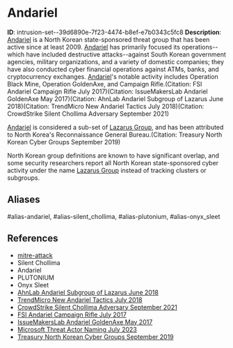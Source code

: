 # Andariel

**ID**: intrusion-set--39d6890e-7f23-4474-b8ef-e7b0343c5fc8
**Description**: [Andariel](https://attack.mitre.org/groups/G0138) is a North Korean state-sponsored threat group that has been active since at least 2009. [Andariel](https://attack.mitre.org/groups/G0138) has primarily focused its operations--which have included destructive attacks--against South Korean government agencies, military organizations, and a variety of domestic companies; they have also conducted cyber financial operations against ATMs, banks, and cryptocurrency exchanges. [Andariel](https://attack.mitre.org/groups/G0138)'s notable activity includes Operation Black Mine, Operation GoldenAxe, and Campaign Rifle.(Citation: FSI Andariel Campaign Rifle July 2017)(Citation: IssueMakersLab Andariel GoldenAxe May 2017)(Citation: AhnLab Andariel Subgroup of Lazarus June 2018)(Citation: TrendMicro New Andariel Tactics July 2018)(Citation: CrowdStrike Silent Chollima Adversary September 2021)

[Andariel](https://attack.mitre.org/groups/G0138) is considered a sub-set of [Lazarus Group](https://attack.mitre.org/groups/G0032), and has been attributed to North Korea's Reconnaissance General Bureau.(Citation: Treasury North Korean Cyber Groups September 2019)

North Korean group definitions are known to have significant overlap, and some security researchers report all North Korean state-sponsored cyber activity under the name [Lazarus Group](https://attack.mitre.org/groups/G0032) instead of tracking clusters or subgroups.

## Aliases
#alias-andariel, #alias-silent_chollima, #alias-plutonium, #alias-onyx_sleet

## References
- [mitre-attack](https://attack.mitre.org/groups/G0138)
- Silent Chollima
- Andariel
- PLUTONIUM
- Onyx Sleet
- [AhnLab Andariel Subgroup of Lazarus June 2018](http://download.ahnlab.com/global/brochure/%5BAnalysis%5DAndariel_Group.pdf)
- [TrendMicro New Andariel Tactics July 2018](https://www.trendmicro.com/en_us/research/18/g/new-andariel-reconnaissance-tactics-hint-at-next-targets.html)
- [CrowdStrike Silent Chollima Adversary September 2021](https://adversary.crowdstrike.com/en-US/adversary/silent-chollima/)
- [FSI Andariel Campaign Rifle July 2017](https://www.fsec.or.kr/user/bbs/fsec/163/344/bbsDataView/1680.do)
- [IssueMakersLab Andariel GoldenAxe May 2017](http://www.issuemakerslab.com/research3/)
- [Microsoft Threat Actor Naming July 2023](https://learn.microsoft.com/en-us/microsoft-365/security/intelligence/microsoft-threat-actor-naming?view=o365-worldwide)
- [Treasury North Korean Cyber Groups September 2019](https://home.treasury.gov/news/press-releases/sm774)
